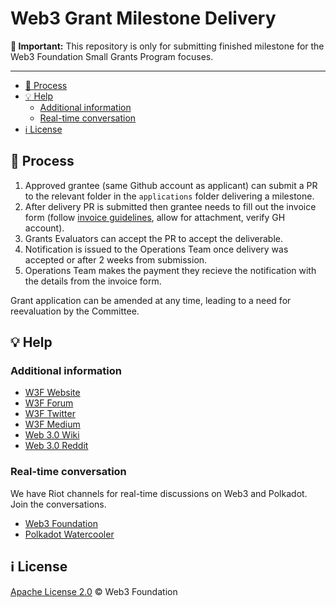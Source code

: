 # Web3 Grant Milestone Delivery

**:loudspeaker: Important:** This repository is only for submitting finished milestone for the Web3 Foundation Small Grants Program focuses. 

---

- [:pencil: Process](#pencil-process)
- [:bulb: Help](#bulb-help)
  - [Additional information](#additional-information)
  - [Real-time conversation](#real-time-conversation)
- [:information_source: License](#information_source-license)

## :pencil: Process

1. Approved grantee (same Github account as applicant) can submit a PR to the relevant folder in the `applications` folder delivering a milestone.
2. After delivery PR is submitted then grantee needs to fill out the invoice form (follow [invoice guidelines](https://drive.google.com/file/d/14fMb04NvkkI3EJddyNOb0UC6TPtsYcCc/view?ts=5dd29a1f), allow for attachment, verify GH account).
3. Grants Evaluators can accept the PR to accept the deliverable.
4. Notification is issued to the Operations Team once delivery was accepted or after 2 weeks from submission.
5. Operations Team makes the payment they recieve the notification with the details from the invoice form.

Grant application can be amended at any time, leading to a need for reevaluation by the Committee.

## :bulb: Help

### Additional information

* [W3F Website](https://web3.foundation)
* [W3F Forum](https://forum.web3.foundation)
* [W3F Twitter](https://twitter.com/web3foundation)
* [W3F Medium](https://medium.com/web3foundation)
* [Web 3.0 Wiki](https://github.com/w3f/Web3-wiki/wiki)
* [Web 3.0 Reddit](https://www.reddit.com/r/web3)

### Real-time conversation
We have Riot channels for real-time discussions on Web3 and Polkadot. Join the conversations.
* [Web3 Foundation](https://riot.im/app/#/room/#web3foundation:matrix.org)
* [Polkadot Watercooler](https://riot.im/app/#/room/#polkadot-watercooler:matrix.org)

## :information_source: License
[Apache License 2.0](https://github.com/Noc2/Small-Grants-Program/blob/master/LICENSE) © Web3 Foundation 
